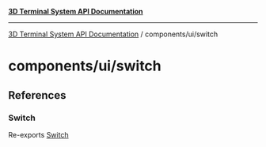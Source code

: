 [**3D Terminal System API Documentation**](../../../README.md)

***

[3D Terminal System API Documentation](../../../README.md) / components/ui/switch

# components/ui/switch

## References

### Switch

Re-exports [Switch](variables/Switch.md)
